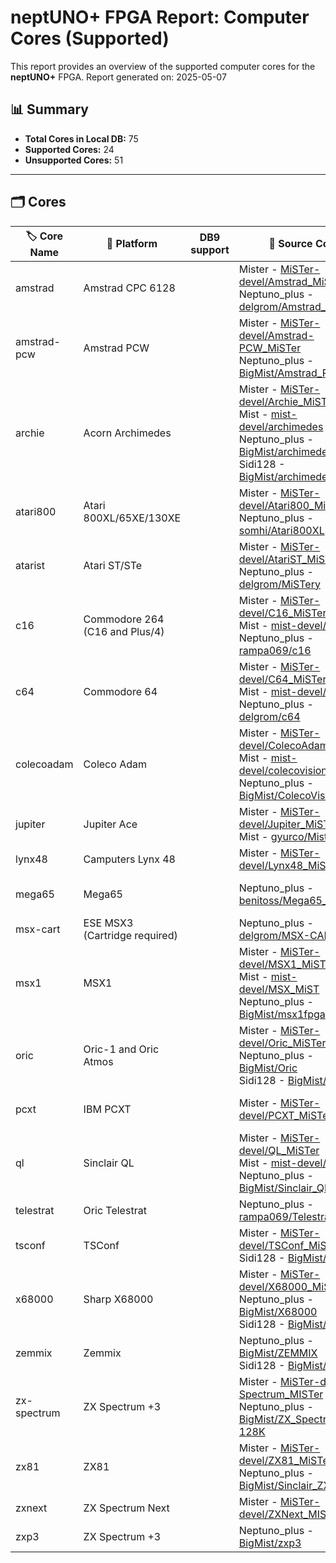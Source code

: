 # neptUNO+ FPGA Report: Computer Cores (Supported)

This report provides an overview of the supported computer cores for the **neptUNO+** FPGA.
Report generated on: 2025-05-07

## 📊 Summary

- **Total Cores in Local DB:** 75
- **Supported Cores:** 24
- **Unsupported Cores:** 51

---

## 🗂️ Cores

| 🏷️ **Core Name** | 📝 **Platform** | DB9 support | 🔗 **Source Code** | 🗂️ **Database** | 🗒️ **Notes** |
|-------------------|-----------------|-------------|--------------------|------------------|--------------|
| amstrad | Amstrad CPC 6128 |  | Mister - [MiSTer-devel/Amstrad_MiSTer](https://github.com/MiSTer-devel/Amstrad_MiSTer)<br>Neptuno_plus - [delgrom/Amstrad_MiST](https://github.com/delgrom/Amstrad_MiST) | Official_Distribution_MiSTer |  |
| amstrad-pcw | Amstrad PCW |  | Mister - [MiSTer-devel/Amstrad-PCW_MiSTer](https://github.com/MiSTer-devel/Amstrad-PCW_MiSTer)<br>Neptuno_plus - [BigMist/Amstrad_PCW](https://github.com/BigMist/Amstrad_PCW) | Official_Distribution_MiSTer |  |
| archie | Acorn Archimedes |  | Mister - [MiSTer-devel/Archie_MiSTer](https://github.com/MiSTer-devel/Archie_MiSTer)<br>Mist - [mist-devel/archimedes](https://github.com/mist-devel/archimedes)<br>Neptuno_plus - [BigMist/archimedes](https://github.com/BigMist/archimedes)<br>Sidi128 - [BigMist/archimedes](https://github.com/BigMist/archimedes) | Official_Distribution_MiSTer |  |
| atari800 | Atari 800XL/65XE/130XE |  | Mister - [MiSTer-devel/Atari800_MiSTer](https://github.com/MiSTer-devel/Atari800_MiSTer)<br>Neptuno_plus - [somhi/Atari800XL](https://github.com/somhi/Atari800XL) | Official_Distribution_MiSTer |  |
| atarist | Atari ST/STe |  | Mister - [MiSTer-devel/AtariST_MiSTer](https://github.com/MiSTer-devel/AtariST_MiSTer)<br>Neptuno_plus - [delgrom/MiSTery](https://github.com/delgrom/MiSTery) | Official_Distribution_MiSTer |  |
| c16 | Commodore 264 (C16 and Plus/4) |  | Mister - [MiSTer-devel/C16_MiSTer](https://github.com/MiSTer-devel/C16_MiSTer)<br>Mist - [mist-devel/c16](https://github.com/mist-devel/c16)<br>Neptuno_plus - [rampa069/c16](https://github.com/rampa069/c16) | Official_Distribution_MiSTer |  |
| c64 | Commodore 64 |  | Mister - [MiSTer-devel/C64_MiSTer](https://github.com/MiSTer-devel/C64_MiSTer)<br>Mist - [mist-devel/c64](https://github.com/mist-devel/c64)<br>Neptuno_plus - [delgrom/c64](https://github.com/delgrom/c64) | Official_Distribution_MiSTer |  |
| colecoadam | Coleco Adam |  | Mister - [MiSTer-devel/ColecoAdam_MiSTer](https://github.com/MiSTer-devel/ColecoAdam_MiSTer)<br>Mist - [mist-devel/colecovision_fpga](https://github.com/mist-devel/colecovision_fpga)<br>Neptuno_plus - [BigMist/ColecoVision](https://github.com/BigMist/ColecoVision) | Official_Distribution_MiSTer |  |
| jupiter | Jupiter Ace |  | Mister - [MiSTer-devel/Jupiter_MiSTer](https://github.com/MiSTer-devel/Jupiter_MiSTer)<br>Mist - [gyurco/Mist_FPGA](https://github.com/gyurco/Mist_FPGA/tree/master/Computer_MiST/Jupiter%20Cantab%20-%20JupiterACE_MiST) | Official_Distribution_MiSTer | Core neptUNO+ by Kyp069 |
| lynx48 | Camputers Lynx 48 |  | Mister - [MiSTer-devel/Lynx48_MiSTer](https://github.com/MiSTer-devel/Lynx48_MiSTer) | Official_Distribution_MiSTer |  |
| mega65 | Mega65 |  | Neptuno_plus - [benitoss/Mega65_Altera](https://github.com/benitoss/Mega65_Altera) |  | Core neptUNO+ by benitoss |
| msx-cart | ESE MSX3 (Cartridge required) |  | Neptuno_plus - [delgrom/MSX-CART](https://github.com/delgrom/MSX-CART) | BigMist |  |
| msx1 | MSX1 |  | Mister - [MiSTer-devel/MSX1_MiSTer](https://github.com/MiSTer-devel/MSX1_MiSTer)<br>Mist - [mist-devel/MSX_MiST](https://github.com/mist-devel/MSX_MiST)<br>Neptuno_plus - [BigMist/msx1fpga](https://github.com/BigMist/msx1fpga) | Official_Distribution_MiSTer | Ported by @rampa069 |
| oric | Oric-1 and Oric Atmos |  | Mister - [MiSTer-devel/Oric_MiSTer](https://github.com/MiSTer-devel/Oric_MiSTer)<br>Neptuno_plus - [BigMist/Oric](https://github.com/BigMist/Oric)<br>Sidi128 - [BigMist/Oric](https://github.com/BigMist/Oric) | Official_Distribution_MiSTer |  |
| pcxt | IBM PCXT |  | Mister - [MiSTer-devel/PCXT_MiSTer](https://github.com/MiSTer-devel/PCXT_MiSTer) | Official_Distribution_MiSTer | neptUNO+ deMiSTified by Somhi |
| ql | Sinclair QL |  | Mister - [MiSTer-devel/QL_MiSTer](https://github.com/MiSTer-devel/QL_MiSTer)<br>Mist - [mist-devel/ql](https://github.com/mist-devel/ql)<br>Neptuno_plus - [BigMist/Sinclair_QL](https://github.com/BigMist/Sinclair_QL) | Official_Distribution_MiSTer |  |
| telestrat | Oric Telestrat |  | Neptuno_plus - [rampa069/Telestrat_MiSTer](https://github.com/rampa069/Telestrat_MiSTer) | BigMist | Ported by @rampa069 |
| tsconf | TSConf |  | Mister - [MiSTer-devel/TSConf_MiSTer](https://github.com/MiSTer-devel/TSConf_MiSTer)<br>Sidi128 - [BigMist/TSConf](https://github.com/BigMist/TSConf) | Official_Distribution_MiSTer | neptUNO+ ported by @red_corvette |
| x68000 | Sharp X68000 |  | Mister - [MiSTer-devel/X68000_MiSTer](https://github.com/MiSTer-devel/X68000_MiSTer)<br>Neptuno_plus - [BigMist/X68000](https://github.com/BigMist/X68000)<br>Sidi128 - [BigMist/X68000](https://github.com/BigMist/X68000) | Official_Distribution_MiSTer |  |
| zemmix | Zemmix |  | Neptuno_plus - [BigMist/ZEMMIX](https://github.com/BigMist/ZEMMIX)<br>Sidi128 - [BigMist/ZEMMIX](https://github.com/BigMist/ZEMMIX) | BigMist |  |
| zx-spectrum | ZX Spectrum +3 |  | Mister - [MiSTer-devel/ZX-Spectrum_MISTer](https://github.com/MiSTer-devel/ZX-Spectrum_MISTer)<br>Neptuno_plus - [BigMist/ZX_Spectrum-128K](https://github.com/BigMist/ZX_Spectrum-128K) | Official_Distribution_MiSTer | Ported bt delgrom |
| zx81 | ZX81 |  | Mister - [MiSTer-devel/ZX81_MiSTer](https://github.com/MiSTer-devel/ZX81_MiSTer)<br>Neptuno_plus - [BigMist/Sinclair_ZX8X](https://github.com/BigMist/Sinclair_ZX8X) | Official_Distribution_MiSTer |  |
| zxnext | ZX Spectrum Next |  | Mister - [MiSTer-devel/ZXNext_MISTer](https://github.com/MiSTer-devel/ZXNext_MISTer) | Official_Distribution_MiSTer | ported by @delgrom |
| zxp3 | ZX Spectrum +3 |  | Neptuno_plus - [BigMist/zxp3](https://github.com/BigMist/zxp3) | BigMist |  |